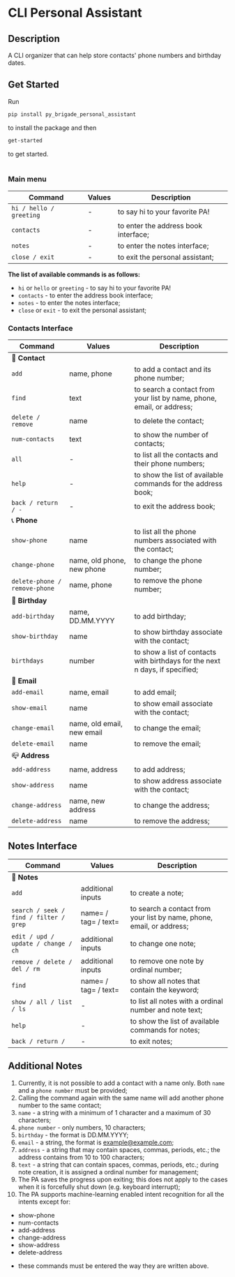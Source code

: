 # CLI Personal Assistant

## Description
A CLI organizer that can help store contacts' phone numbers and birthday dates.

## Get Started

Run 
```bash
pip install py_brigade_personal_assistant
```
to install the package and then 
```bash
get-started
```
to get started.<br><br>

### Main menu
| Command                         |    Values                                 | Description                                                                |
| ---                             |  ---                                      | ---                                                                        |
| `hi / hello / greeting`         |   -                                       | to say hi to your favorite PA!                                             |
| `contacts`                      |   -                                       | to enter the address book interface;                                       |
| `notes`                         |   -                                       | to enter the notes interface;                                              |
| `close / exit`                  |   -                                       | to exit the personal assistant;                                            |


**The list of available commands is as follows:**

- `hi` or `hello` or `greeting` - to say hi to your favorite PA!
- `contacts` - to enter the address book interface;
- `notes` - to enter the notes interface;
- `close` or `exit` - to exit the personal assistant;


### Contacts Interface
| Command                         |    Values                                 | Description                                                                |
| ---                             |  ---                                      | ---                                                                        |
| 🤙 __Contact__                                                                                                                                           |
| `add`                           |   name, phone                             | to add a contact and its phone number;                                     |
| `find`                          |   text                                    | to search a contact from your list by name, phone, email, or address;      |
| `delete / remove`               |   name                                    | to delete the contact;                                                     |
| `num-contacts`                  |   text                                    | to show the number of contacts;                                            |
| `all`                           |   -                                       | to list all the contacts and their phone numbers;                          |
| `help`                          |   -                                       | to show the list of available commands for the address book;               |
| `back / return / -`             |   -                                       | to exit the address book;                                                  |
| 📞 __Phone__                                                                                                                                             |
| `show-phone`                    |   name                                    | to list all the phone numbers associated with the contact;                 |
| `change-phone`                  |   name, old phone, new phone              | to change the phone number;                                                |
| `delete-phone / remove-phone`   |   name, phone                             | to remove the phone number;                                                |
| 🎂 __Birthday__                                                                                                                                           |
| `add-birthday`                  |   name, DD.MM.YYYY                        | to add birthday;                                                            |
| `show-birthday`                 |   name                                    | to show birthday associate with the contact;                                |
| `birthdays`                     |   number                                  | to show a list of contacts with birthdays for the next n days, if specified;|
| 📩 __Email__                                                                                                                                              |
| `add-email`                     |   name, email                             | to add email;                                                               |
| `show-email`                    |   name                                    | to show email associate with the contact;                                   |
| `change-email`                  |   name, old email, new email              | to change the email;                                                        |
| `delete-email`                  |   name                                    | to remove the email;                                                        |
| 📪 __Address__                                                                                                                                            |
| `add-address`                   |   name, address                           | to add address;                                                             |
| `show-address`                  |   name                                    | to show address associate with the contact;                                 |
| `change-address`                |   name, new address                       | to change the address;                                                      |
| `delete-address`                |   name                                    | to remove the address;                                                      |


## Notes Interface
| Command                                  |    Values                                                 | Description                                                                |
| ---                                      |  ---                                                      | ---                                                                        |
| 📝 __Notes__                                                                                                                                                                       |
| `add`                                    |   additional inputs                                       | to create a note;                                                          |
| `search / seek / find / filter / grep`   |   name=<text> / tag=<text> / text=<text>                  | to search a contact from your list by name, phone, email, or address;      |
| `edit / upd / update / change / ch`      |   additional inputs                                       | to change one note;                                                        |
| `remove / delete / del / rm`             |   additional inputs                                       | to remove one note by ordinal number;                                      |
| `find`                                   |   name=<text> / tag=<text> / text=<text>                  | to show all notes that contain the keyword;                                |
| `show / all / list / ls`                 |   -                                                       | to list all notes with a ordinal number and note text;                     |
| `help`                                   |   -                                                       | to show the list of available commands for notes;                          |
| `back / return / `                       |   -                                                       | to exit notes;                                                             |


## Additional Notes

1. Currently, it is not possible to add a contact with a name only. Both `name` and a `phone number` must be provided;
2. Calling the command again with the same name will add another phone number to the same contact;
3. `name` - a string with a minimum of 1 character and a maximum of 30 characters;
4. `phone number` - only numbers, 10 characters;
5. `birthday` - the format is DD.MM.YYYY;
6. `email` - a string, the format is example@example.com;
7. `address` - a string that may contain spaces, commas, periods, etc.; the address contains from 10 to 100 characters;
8. `text` - a string that can contain spaces, commas, periods, etc.; during note creation, it is assigned a ordinal number for management;
9. The PA saves the progress upon exiting; this does not apply to the cases when it is forcefully shut down (e.g. keyboard interrupt);
10. The PA supports machine-learning enabled intent recognition for all the intents except for:

- show-phone
- num-contacts
- add-address
- change-address
- show-address
- delete-address
+ these commands must be entered the way they are written above.